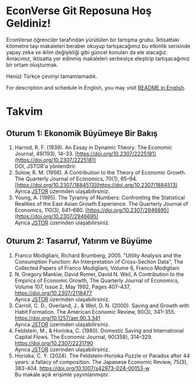 # EconVerse Git Reposuna Hoş Geldiniz!

EconVerse öğrenciler tarafından yürütülen bir tartışma grubu. İktisattaki kilometre taşı makaleleri beraber okuyup tartışacağımız bu etkinlik serisinde yapay zeka ve iklim değişikliği gibi güncel konuları da ele alacağız. Amacımız, iktisatta yer edinmiş makaleleri serbestçe eleştirip tartışacağımız bir ortam oluşturmak.

Henüz Türkçe çeviriyi tamamlamadık.

For description and schedule in English, you may visit [README in English](README_en.md).

# Takvim

## Oturum 1: Ekonomik Büyümeye Bir Bakış

1. Harrod, R. F. (1939). An Essay in Dynamic Theory. The Economic Journal, 49(193), 14–33. [https://doi.org/10.2307/2225181](https://doi.org/10.2307/2225181)  
   DOI, JSTOR'a yönlendirir.
2. Solow, R. M. (1956). A Contribution to the Theory of Economic Growth. The Quarterly Journal of Economics, 70(1), 65–94. [https://doi.org/10.2307/1884513](https://doi.org/10.2307/1884513)  
   Ayrıca [JSTOR](https://www.jstor.org/stable/1884513) üzerinden ulaşabilirsiniz.
3. Young, A. (1995). The Tyranny of Numbers: Confronting the Statistical Realities of the East Asian Growth Experience. The Quarterly Journal of Economics, 110(3), 641–680. [https://doi.org/10.2307/2946695](https://doi.org/10.2307/2946695)  
   Ayrıca [JSTOR](https://www.jstor.org/stable/1884513) üzerinden ulaşabilirsiniz.

## Oturum 2: Tasarruf, Yatırım ve Büyüme

1. Franco Modigliani, Richard Brumberg, 2005. "Utility Analysis and the Consumption Function: An Interpretation of Cross-Section Data", The Collected Papers of Franco Modigliani, Volume 6, Franco Modigliani
2. N. Gregory Mankiw, David Romer, David N. Weil, A Contribution to the Empirics of Economic Growth, The Quarterly Journal of Economics, Volume 107, Issue 2, May 1992, Pages 407–437, https://doi.org/10.2307/2118477  
  Ayrıca [JSTOR](https://www.jstor.org/stable/2118477) üzerinden ulaşabilirsiniz.
3. Carroll, C. D., Overland, J., & Weil, D. N. (2000). Saving and Growth with Habit Formation. The American Economic Review, 90(3), 341–355. https://doi.org/10.1257/aer.90.3.341  
  Ayrıca [JSTOR](http://www.jstor.org/stable/117332) üzerinden ulaşabilirsiniz.
4. Feldstein, M., & Horioka, C. (1980). Domestic Saving and International Capital Flows. The Economic Journal, 90(358), 314–329. https://doi.org/10.2307/2231790   
  Ayrıca [JSTOR](https://www.jstor.org/stable/2231790) üzerinden ulaşabilirsiniz.
5. Horioka, C. Y. (2024). The Feldstein–Horioka Puzzle or Paradox after 44 years: a fallacy of composition. The Japanese Economic Review, 75(3), 383-404. https://doi.org/10.1007/s42973-024-00153-w  
  Bu makale açık erişimle yayımlanmıştır.
